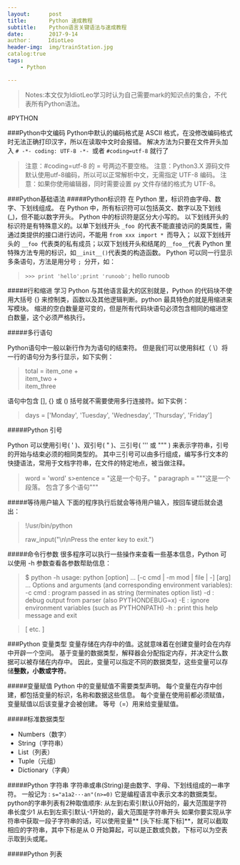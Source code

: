 ```yaml
---
layout:      post
title:       Python 速成教程
subtitle:    Python语言关键语法与速成教程
date:        2017-9-14
author：     IdiotLeo
header-img:  img/trainStation.jpg
catalog:true
tags:
    - Python

---
```


>Notes:本文仅为IdiotLeo学习时认为自己需要mark的知识点的集合，不代表所有Python语法。

#PYTHON


###Python中文编码
Python中默认的编码格式是 ASCII 格式，在没修改编码格式时无法正确打印汉字，所以在读取中文时会报错。
解决方法为只要在文件开头加入 `# -*- coding: UTF-8 -*- `或者 `#coding=utf-8` 就行了 
>注意：#coding=utf-8 的 = 号两边不要空格。
>注意：Python3.X 源码文件默认使用utf-8编码，所以可以正常解析中文，无需指定 UTF-8 编码。
>注意：如果你使用编辑器，同时需要设置 py 文件存储的格式为 UTF-8。

###Python基础语法
#####Python标识符
在 Python 里，标识符由字母、数字、下划线组成。
在 Python 中，所有标识符可以包括英文、数字以及下划线(_)，但不能以数字开头。
Python 中的标识符是区分大小写的。
以下划线开头的标识符是有特殊意义的。以单下划线开头 `_foo `的代表不能直接访问的类属性，需通过类提供的接口进行访问，不能用 `from xxx import * `而导入；
以双下划线开头的 `__foo `代表类的私有成员；以双下划线开头和结尾的` __foo__ `代表 Python 里特殊方法专用的标识，如` __init__() `代表类的构造函数。
Python 可以同一行显示多条语句，方法是用分号 `; `分开，如：

> `>>> print 'hello';print 'runoob';`
> hello
> runoob

#####行和缩进
学习 Python 与其他语言最大的区别就是，Python 的代码块不使用大括号 {} 来控制类，函数以及其他逻辑判断。python 最具特色的就是用缩进来写模块。
缩进的空白数量是可变的，但是所有代码块语句必须包含相同的缩进空白数量，这个必须严格执行。

#####多行语句

Python语句中一般以新行作为为语句的结束符。
但是我们可以使用斜杠（ \）将一行的语句分为多行显示，如下实例：
>total = item_one + \
>           item_two + \
>           item_three

语句中包含 [], {} 或 () 括号就不需要使用多行连接符。如下实例：
>days = ['Monday', 'Tuesday', 'Wednesday',
>            'Thursday', 'Friday']

#####Python 引号

Python 可以使用引号( ' )、双引号( " )、三引号( ''' 或 """ ) 来表示字符串，引号的开始与结束必须的相同类型的。 
其中三引号可以由多行组成，编写多行文本的快捷语法，常用于文档字符串，在文件的特定地点，被当做注释。
>word = 'word'
s>entence = "这是一个句子。"
>paragraph = """这是一个段落。
>                        包含了多个语句"""

#####等待用户输入
下面的程序执行后就会等待用户输入，按回车键后就会退出：
> !/usr/bin/python
>
>raw_input("\n\nPress the enter key to exit.")

#####命令行参数
很多程序可以执行一些操作来查看一些基本信息，Python 可以使用 -h 参数查看各参数帮助信息：

>$ python -h 
>usage: python [option] ... [-c cmd | -m mod | file | -] [arg] ... 
Options and arguments (and corresponding environment variables): 
>-c cmd : program passed in as string (terminates option list) 
>-d     : debug output from parser (also PYTHONDEBUG=x) 
>-E     : ignore environment variables (such as PYTHONPATH) 
>-h     : print this help message and exit 
 
>[ etc. ] 

###Python 变量类型
变量存储在内存中的值。这就意味着在创建变量时会在内存中开辟一个空间。
基于变量的数据类型，解释器会分配指定内存，并决定什么数据可以被存储在内存中。
因此，变量可以指定不同的数据类型，这些变量可以存储**整数，小数或字符**。

#####变量赋值
Python 中的变量赋值不需要类型声明。
每个变量在内存中创建，都包括变量的标识，名称和数据这些信息。
每个变量在使用前都必须赋值，变量赋值以后该变量才会被创建。
等号（=）用来给变量赋值。

#####标准数据类型
- Numbers（数字）
- String（字符串）
- List（列表）
- Tuple（元组）
- Dictionary（字典）

#####Python 字符串
字符串或串(String)是由数字、字母、下划线组成的一串字符。
一般记为 :
`s="a1a2···an"(n>=0)`
它是编程语言中表示文本的数据类型。 
python的字串列表有2种取值顺序:
从左到右索引默认0开始的，最大范围是字符串长度少1
从右到左索引默认-1开始的，最大范围是字符串开头
如果你要实现从字符串中获取一段子字符串的话，可以使用变量** [头下标:尾下标]**，就可以截取相应的字符串，其中下标是从 0 开始算起，可以是正数或负数，下标可以为空表示取到头或尾。

#####Python 列表
